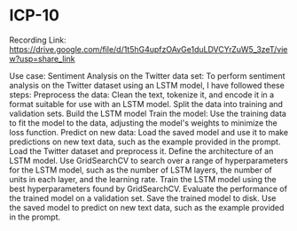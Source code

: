 # ICP-10
Recording Link: https://drive.google.com/file/d/1t5hG4upfzOAvGe1duLDVCYrZuW5_3zeT/view?usp=share_link

Use case: Sentiment Analysis on the Twitter data set:
To perform sentiment analysis on the Twitter dataset using an LSTM model, I have followed these steps:
Preprocess the data: Clean the text, tokenize it, and encode it in a format suitable for use with an LSTM model.
Split the data into training and validation sets.
Build the LSTM model
Train the model: Use the training data to fit the model to the data, adjusting the model's weights to minimize the loss function.
Predict on new data: Load the saved model and use it to make predictions on new text data, such as the example provided in the prompt. Load the Twitter dataset and preprocess it.
Define the architecture of an LSTM model.
Use GridSearchCV to search over a range of hyperparameters for the LSTM model, such as the number of LSTM layers, the number of units in each layer, and the learning rate.
Train the LSTM model using the best hyperparameters found by GridSearchCV.
Evaluate the performance of the trained model on a validation set.
Save the trained model to disk.
Use the saved model to predict on new text data, such as the example provided in the prompt.
